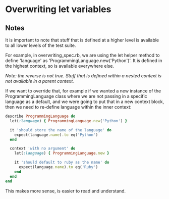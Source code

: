 # Overwriting let variables

## Notes

It is important to note that stuff that is defined at a higher level is available to all lower levels of the test suite.

For example, in overwriting_spec.rb, we are using the let helper method to define 'language' as 'ProgrammingLanguage.new('Python')'. It is defined in the highest context, so is available everywhere else.

_Note: the reverse is not true. Stuff that is defined within a nested context is not available in a parent context._

If we want to override that, for example if we wanted a new instance of the ProgrammingLanguage class where we are not passing in a specific language as a default, and we were going to put that in a new context block, then we need to re-define language within the inner context:

```ruby
describe ProgrammingLanguage do
  let(:language) { ProgrammingLanguage.new('Python') }

  it 'should store the name of the language' do
    expect(language.name).to eq('Python')
  end

  context 'with no argument' do
    let(:language) { ProgrammingLanguage.new }

    it 'should default to ruby as the name' do
      expect(language.name).to eq('Ruby')
    end
  end
end
```

This makes more sense, is easier to read and understand.
